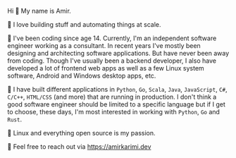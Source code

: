 Hi :wave: My name is Amir.

🔨 I love building stuff and automating things at scale.

:floppy_disk: I've been coding since age 14. Currently, I'm an independent software engineer working as a consultant. In recent years I've mostly been designing and architecting software applications. But have never been away from coding. Though I've usually been a backend developer, I also have developed a lot of frontend web apps as well as a few Linux system software, Android and Windows desktop apps, etc.

🧰 I have built different applications in `Python`, `Go`, `Scala`, `Java`, `JavaScript`, `C#`, `C/C++`, `HTML/CSS` (and more) that are running in production. I don't think a good software engineer should be limited to a specific language but if I get to choose, these days, I'm most interested in working with `Python`, `Go` and `Rust`.

:penguin: Linux and everything open source is my passion.

:speech_balloon: Feel free to reach out via https://amirkarimi.dev
